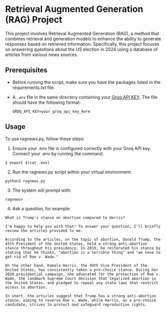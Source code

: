 # Retrieval Augmented Generation (RAG) Project

This project involves Retrieval Augmented Generation (RAG), a method that combines retrieval and generation models to enhance the ability to generate responses based on retrieved information. Specifically, this project focuses on answering questions about the US election in 2024 using a database of articles from various news sources.

## Prerequisites

- Before running the script, make sure you have the packages listed in the requirements.txt file.
- A `.env` file in the same directory containing your  [Groq API KEY](https://groq.com). The file should have the following format:
  
  ```env
  GROQ_API_KEY=your_groq_api_key_here

## Usage

To use ragnews.py, follow these steps:

1. Ensure your .env file is configured correctly with your Groq API key. Connect your .env by running the command.

```
$ export $(cat .env)
```

2. Run the ragnews.py script within your virtual environment:

```
python3 ragnews.py
```

3. The system will prompt with:

```
ragnews>
```

4. Ask a question, for example:

```
What is Trump's stance on abortion compared to Harris?
```

```
I'm happy to help you with that! To answer your question, I'll briefly review the articles provided to me.

According to the articles, on the topic of abortion, Donald Trump, the 45th President of the United States, held a strong anti-abortion stance throughout his presidency. In 2019, he reiterated his stance by stating that he thinks, "abortion is a terrible thing" and "we have to get rid of Roe v. Wade."

On the other hand, Kamala Harris, the 49th Vice President of the United States, has consistently taken a pro-choice stance. During her 2020 presidential campaign, she advocated for the protection of Roe v. Wade, the landmark Supreme Court decision that legalized abortion in the United States, and pledged to repeal any state laws that restrict access to abortion.

In short, the articles suggest that Trump has a strong anti-abortion stance, aiming to reverse Roe v. Wade, while Harris, as a pro-choice candidate, strives to protect and safeguard reproductive rights.
```